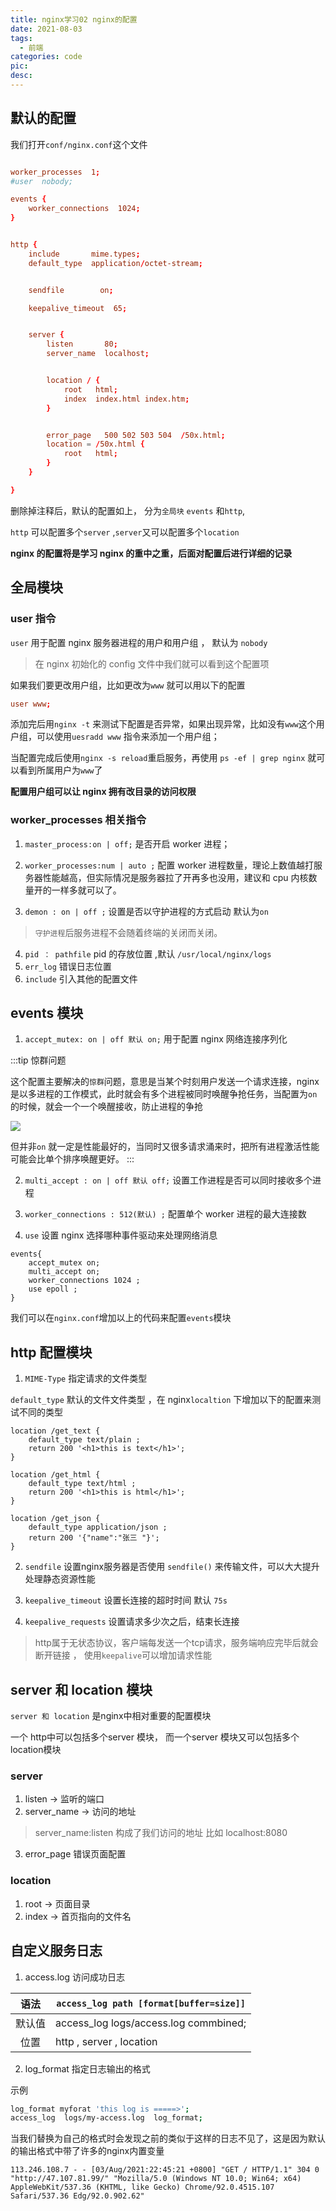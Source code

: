 ```yaml
---
title: nginx学习02 nginx的配置
date: 2021-08-03
tags:
  - 前端
categories: code
pic:
desc:
---
```


## 默认的配置

我们打开`conf/nginx.conf`这个文件

```conf

worker_processes  1;
#user  nobody;

events {
    worker_connections  1024;
}


http {
    include       mime.types;
    default_type  application/octet-stream;


    sendfile        on;

    keepalive_timeout  65;


    server {
        listen       80;
        server_name  localhost;


        location / {
            root   html;
            index  index.html index.htm;
        }


        error_page   500 502 503 504  /50x.html;
        location = /50x.html {
            root   html;
        }
    }

}

```

删除掉注释后，默认的配置如上， 分为`全局块` `events` 和`http`,

`http` 可以配置多个`server` ,`server`又可以配置多个`location`

**nginx 的配置将是学习 nginx 的重中之重，后面对配置后进行详细的记录**

## 全局模块

### user 指令

`user` 用于配置 nginx 服务器进程的用户和用户组 ， 默认为 `nobody`

> 在 nginx 初始化的 config 文件中我们就可以看到这个配置项

如果我们要更改用户组，比如更改为`www` 就可以用以下的配置

```conf
user www;
```

添加完后用`nginx -t` 来测试下配置是否异常，如果出现异常，比如没有`www`这个用户组，可以使用`uesradd www` 指令来添加一个用户组；

当配置完成后使用`nginx -s reload`重启服务，再使用 `ps -ef | grep nginx` 就可以看到所属用户为`www`了

**配置用户组可以让 nginx 拥有改目录的访问权限**

### worker_processes 相关指令

1. `master_process:on | off;` 是否开启 worker 进程；

2. `worker_processes:num | auto ;` 配置 worker 进程数量，理论上数值越打服务器性能越高，但实际情况是服务器拉了开再多也没用，建议和 cpu 内核数量开的一样多就可以了。

3. `demon : on | off ;` 设置是否以守护进程的方式启动 默认为`on`

> `守护进程`后服务进程不会随着终端的关闭而关闭。

4. `pid ： pathfile` pid 的存放位置 ,默认 `/usr/local/nginx/logs`
5. `err_log` 错误日志位置
6. `include` 引入其他的配置文件

## events 模块

1. `accept_mutex: on | off 默认 on;` 用于配置 nginx 网络连接序列化

:::tip 惊群问题

这个配置主要解决的`惊群`问题，意思是当某个时刻用户发送一个请求连接，nginx 是以多进程的工作模式，此时就会有多个进程被同时唤醒争抢任务，当配置为`on`的时候，就会一个一个唤醒接收，防止进程的争抢

![](//image.woai996.com/picGo/20210803212502.png)

但并非`on` 就一定是性能最好的，当同时又很多请求涌来时，把所有进程激活性能可能会比单个排序唤醒更好。
:::

2. `multi_accept : on | off 默认 off;` 设置工作进程是否可以同时接收多个进程

3. `worker_connections : 512(默认) ;` 配置单个 worker 进程的最大连接数

4. `use` 设置 nginx 选择哪种事件驱动来处理网络消息

```config
events{
    accept_mutex on;
    multi_accept on;
    worker_connections 1024 ;
    use epoll ;
}
```

我们可以在`nginx.conf`增加以上的代码来配置`events`模块

## http 配置模块

1. `MIME-Type` 指定请求的文件类型

`default_type` 默认的文件文件类型 ，在 nginx`localtion` 下增加以下的配置来测试不同的类型

```config
location /get_text {
    default_type text/plain ;
    return 200 '<h1>this is text</h1>';
}

location /get_html {
    default_type text/html ;
    return 200 '<h1>this is html</h1>';
}

location /get_json {
    default_type application/json ;
    return 200 '{"name":"张三 "}';
}

```
 

2. `sendfile` 设置nginx服务器是否使用 `sendfile()` 来传输文件，可以大大提升处理静态资源性能

3. `keepalive_timeout` 设置长连接的超时时间 默认 `75s`
4. `keepalive_requests` 设置请求多少次之后，结束长连接

> http属于无状态协议，客户端每发送一个tcp请求，服务端响应完毕后就会断开链接 ， 使用`keepalive`可以增加请求性能

## server 和 location 模块

` server 和 location ` 是nginx中相对重要的配置模块

一个 http中可以包括多个server 模块， 而一个server 模块又可以包括多个location模块

### server
1. listen -> 监听的端口
2. server_name -> 访问的地址  
> server_name:listen 构成了我们访问的地址 比如 localhost:8080

3. error_page 错误页面配置


### location

1. root  -> 页面目录
2. index -> 首页指向的文件名

## 自定义服务日志

1. access.log 访问成功日志

|  语法  | `access_log path [format[buffer=size]]` |
| :----: | -------------------------------------- |
| 默认值 | access_log logs/access.log commbined;  |
| 位置 | http , server , location  |



2. log_format 指定日志输出的格式

示例
```sh
log_format myforat 'this log is =====>'; 
access_log  logs/my-access.log  log_format;
```

当我们替换为自己的格式时会发现之前的类似于这样的日志不见了，这是因为默认的输出格式中带了许多的nginx内置变量

 `113.246.108.7 - - [03/Aug/2021:22:45:21 +0800] "GET / HTTP/1.1" 304 0 "http://47.107.81.99/" "Mozilla/5.0 (Windows NT 10.0; Win64; x64) AppleWebKit/537.36 (KHTML, like Gecko) Chrome/92.0.4515.107 Safari/537.36 Edg/92.0.902.62"`  